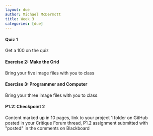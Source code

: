 ```yaml
---
layout: due
author: Michael McDermott
title: Week 3
categories: [due]
---
```


#### Quiz 1

Get a 100 on the quiz

#### Exercise 2: Make the Grid

Bring your five image files with you to class

#### Exercise 3: Programmer and Computer

Bring your three image files with you to class

#### P1.2: Checkpoint 2

Content marked up in 10 pages, link to your project 1 folder on GitHub posted in your Critique Forum thread, P1.2 assignment submitted with "posted" in the comments on Blackboard

